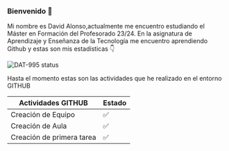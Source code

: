 ### Bienvenido 👋



Mi nombre es David Alonso,actualmente me encuentro estudiando el Máster en Formación del Profesorado 23/24. En la asignatura de Aprendizaje y Enseñanza de la Tecnología me encuentro aprendiendo Github  y estas son mis estadísticas :point_down:


![DAT-995 status](https://github-readme-stats.vercel.app/api?username=DAT-995&show_icons=true&locale=en)

Hasta el momento estas son las actividades que he realizado en el entorno GITHUB

|Actividades GITHUB| Estado|
|-------|-------  |
|Creación de Equipo     | :white_check_mark:    |
|Creación de Aula    | :white_check_mark:     |
|Creación de primera tarea    |:white_check_mark:|

